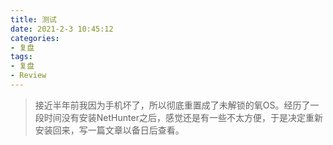 ```yaml
---
title: 测试
date: 2021-2-3 10:45:12
categories:
- 复盘
tags:
- 复盘
- Review
---
```


> 接近半年前我因为手机坏了，所以彻底重置成了未解锁的氧OS。经历了一段时间没有安装NetHunter之后，感觉还是有一些不太方便，于是决定重新安装回来，写一篇文章以备日后查看。
